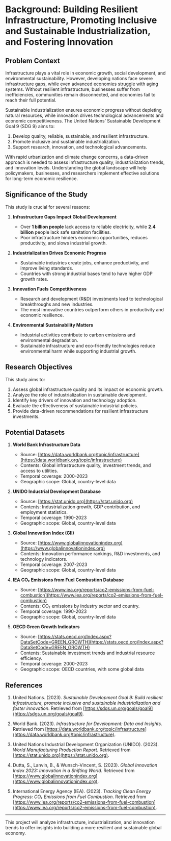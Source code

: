 # Background: Building Resilient Infrastructure, Promoting Inclusive and Sustainable Industrialization, and Fostering Innovation  

## Problem Context  

Infrastructure plays a vital role in economic growth, social development, and environmental sustainability. However, developing nations face severe infrastructure gaps, while even advanced economies struggle with aging systems. Without resilient infrastructure, businesses suffer from inefficiencies, communities remain disconnected, and economies fail to reach their full potential.  

Sustainable industrialization ensures economic progress without depleting natural resources, while innovation drives technological advancements and economic competitiveness. The United Nations’ Sustainable Development Goal 9 (SDG 9) aims to:  

1. Develop quality, reliable, sustainable, and resilient infrastructure.  
2. Promote inclusive and sustainable industrialization.  
3. Support research, innovation, and technological advancements.  

With rapid urbanization and climate change concerns, a data-driven approach is needed to assess infrastructure quality, industrialization trends, and innovation levels. Understanding the global landscape will help policymakers, businesses, and researchers implement effective solutions for long-term economic resilience.  

## Significance of the Study  

This study is crucial for several reasons:  

1. **Infrastructure Gaps Impact Global Development**  
   - Over **1 billion people** lack access to reliable electricity, while **2.4 billion** people lack safe sanitation facilities.  
   - Poor infrastructure hinders economic opportunities, reduces productivity, and slows industrial growth.  

2. **Industrialization Drives Economic Progress**  
   - Sustainable industries create jobs, enhance productivity, and improve living standards.  
   - Countries with strong industrial bases tend to have higher GDP growth rates.  

3. **Innovation Fuels Competitiveness**  
   - Research and development (R&D) investments lead to technological breakthroughs and new industries.  
   - The most innovative countries outperform others in productivity and economic resilience.  

4. **Environmental Sustainability Matters**  
   - Industrial activities contribute to carbon emissions and environmental degradation.  
   - Sustainable infrastructure and eco-friendly technologies reduce environmental harm while supporting industrial growth.  

## Research Objectives  

This study aims to:  

1. Assess global infrastructure quality and its impact on economic growth.  
2. Analyze the role of industrialization in sustainable development.  
3. Identify key drivers of innovation and technology adoption.  
4. Evaluate the effectiveness of sustainable industrial policies.  
5. Provide data-driven recommendations for resilient infrastructure investments.  

## Potential Datasets  

1. **World Bank Infrastructure Data**  
   - Source: [https://data.worldbank.org/topic/infrastructure](https://data.worldbank.org/topic/infrastructure)  
   - Contents: Global infrastructure quality, investment trends, and access to utilities.  
   - Temporal coverage: 2000-2023  
   - Geographic scope: Global, country-level data  

2. **UNIDO Industrial Development Database**  
   - Source: [https://stat.unido.org](https://stat.unido.org)  
   - Contents: Industrialization growth, GDP contribution, and employment statistics.  
   - Temporal coverage: 1990-2023  
   - Geographic scope: Global, country-level data  

3. **Global Innovation Index (GII)**  
   - Source: [https://www.globalinnovationindex.org](https://www.globalinnovationindex.org)  
   - Contents: Innovation performance rankings, R&D investments, and technology indicators.  
   - Temporal coverage: 2007-2023  
   - Geographic scope: Global, country-level data  

4. **IEA CO₂ Emissions from Fuel Combustion Database**  
   - Source: [https://www.iea.org/reports/co2-emissions-from-fuel-combustion](https://www.iea.org/reports/co2-emissions-from-fuel-combustion)  
   - Contents: CO₂ emissions by industry sector and country.  
   - Temporal coverage: 1990-2023  
   - Geographic scope: Global, country-level data  

5. **OECD Green Growth Indicators**  
   - Source: [https://stats.oecd.org/Index.aspx?DataSetCode=GREEN_GROWTH](https://stats.oecd.org/Index.aspx?DataSetCode=GREEN_GROWTH)  
   - Contents: Sustainable investment trends and industrial resource efficiency.  
   - Temporal coverage: 2000-2023  
   - Geographic scope: OECD countries, with some global data  

## References  

1. United Nations. (2023). *Sustainable Development Goal 9: Build resilient infrastructure, promote inclusive and sustainable industrialization and foster innovation*. Retrieved from [https://sdgs.un.org/goals/goal9](https://sdgs.un.org/goals/goal9).  

2. World Bank. (2023). *Infrastructure for Development: Data and Insights*. Retrieved from [https://data.worldbank.org/topic/infrastructure](https://data.worldbank.org/topic/infrastructure).  

3. United Nations Industrial Development Organization (UNIDO). (2023). *World Manufacturing Production Report*. Retrieved from [https://stat.unido.org](https://stat.unido.org).  

4. Dutta, S., Lanvin, B., & Wunsch-Vincent, S. (2023). *Global Innovation Index 2023: Innovation in a Shifting World*. Retrieved from [https://www.globalinnovationindex.org](https://www.globalinnovationindex.org).  

5. International Energy Agency (IEA). (2023). *Tracking Clean Energy Progress: CO₂ Emissions from Fuel Combustion*. Retrieved from [https://www.iea.org/reports/co2-emissions-from-fuel-combustion](https://www.iea.org/reports/co2-emissions-from-fuel-combustion).  

---

This project will analyze infrastructure, industrialization, and innovation trends to offer insights into building a more resilient and sustainable global economy.  
